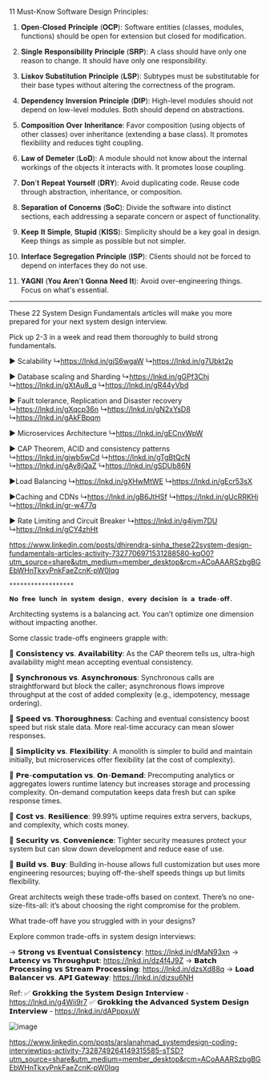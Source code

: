 11 Must-Know Software Design Principles:

1) 𝐎𝐩𝐞𝐧-𝐂𝐥𝐨𝐬𝐞𝐝 𝐏𝐫𝐢𝐧𝐜𝐢𝐩𝐥𝐞 (𝐎𝐂𝐏): Software entities (classes, modules, functions) should be open for extension but closed for modification.

2) 𝐒𝐢𝐧𝐠𝐥𝐞 𝐑𝐞𝐬𝐩𝐨𝐧𝐬𝐢𝐛𝐢𝐥𝐢𝐭𝐲 𝐏𝐫𝐢𝐧𝐜𝐢𝐩𝐥𝐞 (𝐒𝐑𝐏): A class should have only one reason to change. It should have only one responsibility.

3) 𝐋𝐢𝐬𝐤𝐨𝐯 𝐒𝐮𝐛𝐬𝐭𝐢𝐭𝐮𝐭𝐢𝐨𝐧 𝐏𝐫𝐢𝐧𝐜𝐢𝐩𝐥𝐞 (𝐋𝐒𝐏): Subtypes must be substitutable for their base types without altering the correctness of the program.

4) 𝐃𝐞𝐩𝐞𝐧𝐝𝐞𝐧𝐜𝐲 𝐈𝐧𝐯𝐞𝐫𝐬𝐢𝐨𝐧 𝐏𝐫𝐢𝐧𝐜𝐢𝐩𝐥𝐞 (𝐃𝐈𝐏): High-level modules should not depend on low-level modules. Both should depend on abstractions.

5) 𝐂𝐨𝐦𝐩𝐨𝐬𝐢𝐭𝐢𝐨𝐧 𝐎𝐯𝐞𝐫 𝐈𝐧𝐡𝐞𝐫𝐢𝐭𝐚𝐧𝐜𝐞: Favor composition (using objects of other classes) over inheritance (extending a base class). It promotes flexibility and reduces tight coupling.

6) 𝐋𝐚𝐰 𝐨𝐟 𝐃𝐞𝐦𝐞𝐭𝐞𝐫 (𝐋𝐨𝐃): A module should not know about the internal workings of the objects it interacts with. It promotes loose coupling.

7) 𝐃𝐨𝐧'𝐭 𝐑𝐞𝐩𝐞𝐚𝐭 𝐘𝐨𝐮𝐫𝐬𝐞𝐥𝐟 (𝐃𝐑𝐘): Avoid duplicating code. Reuse code through abstraction, inheritance, or composition.

8) 𝐒𝐞𝐩𝐚𝐫𝐚𝐭𝐢𝐨𝐧 𝐨𝐟 𝐂𝐨𝐧𝐜𝐞𝐫𝐧𝐬 (𝐒𝐨𝐂): Divide the software into distinct sections, each addressing a separate concern or aspect of functionality.

9) 𝐊𝐞𝐞𝐩 𝐈𝐭 𝐒𝐢𝐦𝐩𝐥𝐞, 𝐒𝐭𝐮𝐩𝐢𝐝 (𝐊𝐈𝐒𝐒): Simplicity should be a key goal in design. Keep things as simple as possible but not simpler.

10) 𝐈𝐧𝐭𝐞𝐫𝐟𝐚𝐜𝐞 𝐒𝐞𝐠𝐫𝐞𝐠𝐚𝐭𝐢𝐨𝐧 𝐏𝐫𝐢𝐧𝐜𝐢𝐩𝐥𝐞 (𝐈𝐒𝐏): Clients should not be forced to depend on interfaces they do not use.

11) 𝐘𝐀𝐆𝐍𝐈 (𝐘𝐨𝐮 𝐀𝐫𝐞𝐧'𝐭 𝐆𝐨𝐧𝐧𝐚 𝐍𝐞𝐞𝐝 𝐈𝐭): Avoid over-engineering things. Focus on what's essential.


*****************************************

These 22 System Design Fundamentals articles will make you more prepared for your next system design interview.

Pick up 2-3 in a week and read them thoroughly to build strong fundamentals.

► Scalability
↳https://lnkd.in/gjS6wgaW
↳https://lnkd.in/g7Ubkt2p

► Database scaling and Sharding
↳https://lnkd.in/gGPf3Chj
↳https://lnkd.in/gXtAu8_q
↳https://lnkd.in/gR44yVbd

► Fault tolerance, Replication and Disaster recovery
↳https://lnkd.in/gXqcp36n
↳https://lnkd.in/gN2xYsD8
↳https://lnkd.in/gAkFBpqm

► Microservices Architecture
↳https://lnkd.in/gECnvWpW

► CAP Theorem, ACID and consistency patterns
↳https://lnkd.in/giwb5wCd
↳https://lnkd.in/gTgBtQcN
↳https://lnkd.in/gAy8jQaZ
↳https://lnkd.in/gSDUb86N

►Load Balancing
↳https://lnkd.in/gXHwMtWE
↳https://lnkd.in/gEcr53sX

►Caching and CDNs
↳https://lnkd.in/gB6JtHSf
↳https://lnkd.in/gUcRRKHi
↳https://lnkd.in/gr-w477q

► Rate Limiting and Circuit Breaker
↳https://lnkd.in/g4iym7DU
↳https://lnkd.in/gCY4zhHt


https://www.linkedin.com/posts/dhirendra-sinha_these22system-design-fundamentals-articles-activity-7327706971531288580-kqO0?utm_source=share&utm_medium=member_desktop&rcm=ACoAAARSzbgBGEbWHnTkxyPnkFaeZcnK-pW0lqg


    ******************

    𝗡𝗼 𝗳𝗿𝗲𝗲 𝗹𝘂𝗻𝗰𝗵 𝗶𝗻 𝘀𝘆𝘀𝘁𝗲𝗺 𝗱𝗲𝘀𝗶𝗴𝗻, 𝗲𝘃𝗲𝗿𝘆 𝗱𝗲𝗰𝗶𝘀𝗶𝗼𝗻 𝗶𝘀 𝗮 𝘁𝗿𝗮𝗱𝗲-𝗼𝗳𝗳.

Architecting systems is a balancing act. You can’t optimize one dimension without impacting another. 

Some classic trade-offs engineers grapple with:

🔹 𝗖𝗼𝗻𝘀𝗶𝘀𝘁𝗲𝗻𝗰𝘆 𝘃𝘀. 𝗔𝘃𝗮𝗶𝗹𝗮𝗯𝗶𝗹𝗶𝘁𝘆: As the CAP theorem tells us, ultra-high availability might mean accepting eventual consistency.

🔹 𝗦𝘆𝗻𝗰𝗵𝗿𝗼𝗻𝗼𝘂𝘀 𝘃𝘀. 𝗔𝘀𝘆𝗻𝗰𝗵𝗿𝗼𝗻𝗼𝘂𝘀: Synchronous calls are straightforward but block the caller; asynchronous flows improve throughput at the cost of added complexity (e.g., idempotency, message ordering).

🔹 𝗦𝗽𝗲𝗲𝗱 𝘃𝘀. 𝗧𝗵𝗼𝗿𝗼𝘂𝗴𝗵𝗻𝗲𝘀𝘀: Caching and eventual consistency boost speed but risk stale data. More real-time accuracy can mean slower responses.

🔹 𝗦𝗶𝗺𝗽𝗹𝗶𝗰𝗶𝘁𝘆 𝘃𝘀. 𝗙𝗹𝗲𝘅𝗶𝗯𝗶𝗹𝗶𝘁𝘆: A monolith is simpler to build and maintain initially, but microservices offer flexibility (at the cost of complexity).

🔹 𝗣𝗿𝗲-𝗰𝗼𝗺𝗽𝘂𝘁𝗮𝘁𝗶𝗼𝗻 𝘃𝘀. 𝗢𝗻-𝗗𝗲𝗺𝗮𝗻𝗱: Precomputing analytics or aggregates lowers runtime latency but increases storage and processing complexity. On-demand computation keeps data fresh but can spike response times.

🔹 𝗖𝗼𝘀𝘁 𝘃𝘀. 𝗥𝗲𝘀𝗶𝗹𝗶𝗲𝗻𝗰𝗲: 99.99% uptime requires extra servers, backups, and complexity, which costs money.

🔹 𝗦𝗲𝗰𝘂𝗿𝗶𝘁𝘆 𝘃𝘀. 𝗖𝗼𝗻𝘃𝗲𝗻𝗶𝗲𝗻𝗰𝗲: Tighter security measures protect your system but can slow down development and reduce ease of use.

🔹 𝗕𝘂𝗶𝗹𝗱 𝘃𝘀. 𝗕𝘂𝘆: Building in-house allows full customization but uses more engineering resources; buying off-the-shelf speeds things up but limits flexibility.

Great architects weigh these trade-offs based on context. There’s no one-size-fits-all: it’s about choosing the right compromise for the problem. 

What trade-off have you struggled with in your designs?


Explore common trade-offs in system design interviews:

→ 𝗦𝘁𝗿𝗼𝗻𝗴 𝘃𝘀 𝗘𝘃𝗲𝗻𝘁𝘂𝗮𝗹 𝗖𝗼𝗻𝘀𝗶𝘀𝘁𝗲𝗻𝗰𝘆: https://lnkd.in/dMaN93xn
→ 𝗟𝗮𝘁𝗲𝗻𝗰𝘆 𝘃𝘀 𝗧𝗵𝗿𝗼𝘂𝗴𝗵𝗽𝘂𝘁: https://lnkd.in/dz4f4J9Z
→ 𝗕𝗮𝘁𝗰𝗵 𝗣𝗿𝗼𝗰𝗲𝘀𝘀𝗶𝗻𝗴 𝘃𝘀 𝗦𝘁𝗿𝗲𝗮𝗺 𝗣𝗿𝗼𝗰𝗲𝘀𝘀𝗶𝗻𝗴: https://lnkd.in/dzsXd88q
→ 𝗟𝗼𝗮𝗱 𝗕𝗮𝗹𝗮𝗻𝗰𝗲𝗿 𝘃𝘀. 𝗔𝗣𝗜 𝗚𝗮𝘁𝗲𝘄𝗮𝘆: https://lnkd.in/dizsu6NH


Ref:
✅ 𝗚𝗿𝗼𝗸𝗸𝗶𝗻𝗴 𝘁𝗵𝗲 𝗦𝘆𝘀𝘁𝗲𝗺 𝗗𝗲𝘀𝗶𝗴𝗻 𝗜𝗻𝘁𝗲𝗿𝘃𝗶𝗲𝘄 - https://lnkd.in/g4Wii9r7
✅ 𝗚𝗿𝗼𝗸𝗸𝗶𝗻𝗴 𝘁𝗵𝗲 𝗔𝗱𝘃𝗮𝗻𝗰𝗲𝗱 𝗦𝘆𝘀𝘁𝗲𝗺 𝗗𝗲𝘀𝗶𝗴𝗻 𝗜𝗻𝘁𝗲𝗿𝘃𝗶𝗲𝘄 - https://lnkd.in/dAPppxuW

![image](https://github.com/user-attachments/assets/835ff32f-c63b-4705-aeab-7bccfcd747dd)


https://www.linkedin.com/posts/arslanahmad_systemdesign-coding-interviewtips-activity-7328749264149315585-sTSD?utm_source=share&utm_medium=member_desktop&rcm=ACoAAARSzbgBGEbWHnTkxyPnkFaeZcnK-pW0lqg
